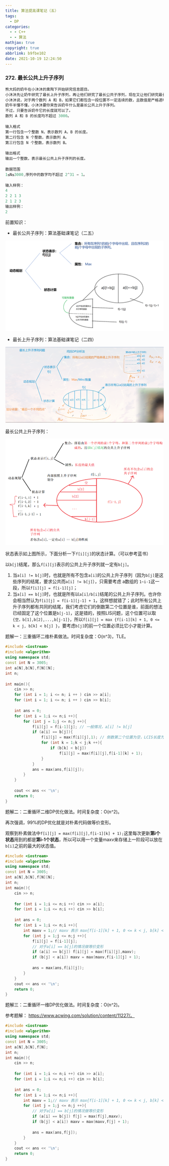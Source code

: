 ```yaml
---
title: 算法提高课笔记（五）
tags:
  - DP
categories:
  - - C++
  - - 算法
mathjax: true
copyright: true
abbrlink: b9fbe102
date: 2021-10-19 12:24:50
---
```


### 272. 最长公共上升子序列

<!--more-->

```C++
熊大妈的奶牛在小沐沐的熏陶下开始研究信息题目。
小沐沐先让奶牛研究了最长上升子序列，再让他们研究了最长公共子序列，现在又让他们研究最长公共上升子序列了。
小沐沐说，对于两个数列 A 和 B，如果它们都包含一段位置不一定连续的数，且数值是严格递增的，那么称这一段数是两个数列的公共上升子序列，而所有的公共上升子序列中最长的就是最长公共上升子序列了。
奶牛半懂不懂，小沐沐要你来告诉奶牛什么是最长公共上升子序列。
不过，只要告诉奶牛它的长度就可以了。
数列 A 和 B 的长度均不超过 3000。

输入格式
第一行包含一个整数 N，表示数列 A，B 的长度。
第二行包含 N 个整数，表示数列 A。
第三行包含 N 个整数，表示数列 B。

输出格式
输出一个整数，表示最长公共上升子序列的长度。

数据范围
1≤N≤3000,序列中的数字均不超过 2^31 − 1。

输入样例：
4
2 2 1 3
2 1 2 3
输出样例：
2
```

前置知识：

- 最长公共子序列：算法基础课笔记（二五）

![image-20210908150059365](算法提高课笔记（五）/image-20210908150059365.png)

- 最长上升子序列：算法基础课笔记（二四）

![image-20211021111958837](算法提高课笔记（五）/image-20211021111958837.png)

最长公共上升子序列：

![image-20211021122117802](算法提高课笔记（五）/image-20211021122117802.png)

状态表示如上图所示，下面分析一下`f[i][j]`的状态计算。（可以参考蓝书）

以`b[j]`结尾，那么`f[i][j]`表示的公共上升子序列就一定有`b[j]`。

1. 当`a[i] != b[j]`时，也就是所有不包含`a[i]`的公共上升子序列（因为`b[j]`是这些序列的结尾，要求公共而`a[i] != b[j]`），只需要考虑 a数组的 `1~i-1`这一段，所以`f[i][j] = f[i-1][j]`；
2. 当`a[i] == b[j]`时，也就是所有以`a[i]/b[i]`结尾的公共上升子序列。也许你会相当然认为`f[i][j] = f[i-1][j-1] + 1`，这样想就错了；此时所有公共上升子序列都有共同的结尾，我们考虑它们的倒数第二个位置是谁，前面的想法已经固定了这个位置是`b[j-1]`，这是错的，按照LIS问题，这个位置可以取`{空，b[1],b[2],...,b[j-1]}`，所以`f[i][j] = max {f[i-1][k] + 1, 0 <= k < j, b[k] < b[j] }`，要考虑`b[j]`的前一个位置必须比它小才能计算。

题解一：三重循环二维朴素做法。时间复杂度：O(n^3)，TLE。

```C++
#include <iostream>
#include <algorithm>
using namespace std;
const int N = 3005;
int a[N],b[N],f[N][N];
int n;

int main(){
    cin >> n;
    for (int i = 1; i <= n; i ++ ) cin >> a[i];
    for (int i = 1; i <= n; i ++ ) cin >> b[i];
    
    int ans = 0;
    for (int i = 1;i <= n;i ++){
        for (int j = 1;j <= n;j ++){
            f[i][j] = f[i-1][j]; // 一般情况，a[i] != b[j]
            if (a[i] == b[j]){
                f[i][j] = max(f[i][j],1); // 倒数第二个位置为空，LCIS长度为1
                for (int k = 1;k < j;k ++){
                    if (b[k] < b[j])
                        f[i][j] = max(f[i][j],f[i-1][k] + 1);
                }
            }
            ans = max(ans,f[i][j]);
        }
    }
    
    cout << ans << '\n';
    return 0;
}
```

题解二：二重循环二维DP优化做法。时间复杂度：O(n^2)。

再次强调，99%的DP优化就是对朴素代码做等价变形。

观察到朴素做法中`f[i][j] = max(f[i][j],f[i-1][k] + 1);`这里每次更新**第i个状态**用到的都是**第i-1个状态**，所以可以用一个变量maxv来存储上一阶段可以放在`b[i]`之前的最大的状态值。

```C++
#include <iostream>
#include <algorithm>
using namespace std;
const int N = 3005;
int a[N],b[N],f[N][N];
int n;
int main(){
    cin >> n;
    
    for (int i = 1;i <= n;i ++) cin >> a[i];
    for (int i = 1;i <= n;i ++) cin >> b[i];
    
    int ans = 0;
    for (int i = 1;i <= n;i ++){
        int maxv = 1;// maxv 表示 max{f[i-1][k] + 1, 0 <= k < j, b[k] < b[j]}
        for (int j = 1;j <= n;j ++){
            f[i][j] = f[i-1][j];
            // 对于a[i] == b[j]的情况做等价变形
            if (a[i] == b[j]) f[i][j] = max(f[i][j],maxv);
            if (b[j] < a[i]) maxv = max(maxv,f[i-1][j] + 1);
            
            ans = max(ans,f[i][j]);
        }
    }
    cout << ans << '\n';
    return 0;
}
```

题解三：二重循环一维DP优化做法。时间复杂度：O(n^2)。

参考题解：  https://www.acwing.com/solution/content/11227/。

```C++
#include <iostream>
#include <algorithm>
using namespace std;
const int N = 3005;
int a[N],b[N],f[N];
int n;
int main(){
    cin >> n;
    
    for (int i = 1;i <= n;i ++) cin >> a[i];
    for (int i = 1;i <= n;i ++) cin >> b[i];
    
    int ans = 0;
    for (int i = 1;i <= n;i ++){
        int maxv = 1;// maxv 表示 max{f[i-1][k] + 1, 0 <= k < j, b[k] < b[j]}
        for (int j = 1;j <= n;j ++){
            // 对于a[i] == b[j]的情况做等价变形
            if (a[i] == b[j]) f[j] = max(f[j],maxv);
            if (b[j] < a[i]) maxv = max(maxv,f[j] + 1);
            
            ans = max(ans,f[j]);
        }
    }
    cout << ans << '\n';
    return 0;
}
```

